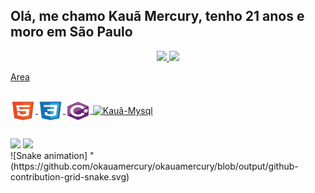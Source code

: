 ## Olá, me chamo Kauã Mercury, tenho 21 anos e moro em São Paulo
<div align="center">
   <a href="https://github.com/okauamercury">
   <img height="180em" src="https://github-readme-stats.vercel.app/api?username=okauamercury&show_icons=true&theme=dark&include_all_commits=true&count_private=true"/>
   <img height="180em" src="https://github-readme-stats.vercel.app/api/top-langs/?username=okauamercury&layout=compact&langs_count=7&theme=dark"/>
 </div>
       
Area 

<div style="display: inline_block"><br>
    <img align="center" alt="Kauã-HTML" height="30" width="40" src="https://raw.githubusercontent.com/devicons/devicon/master/icons/html5/html5-original.svg">
  <img align="center" alt="Kauã-CSS" height="30" width="40" src="https://raw.githubusercontent.com/devicons/devicon/master/icons/css3/css3-original.svg">
   <img align="center" alt="Kauã-Csharp" height="30" width="40" src="https://raw.githubusercontent.com/devicons/devicon/master/icons/csharp/csharp-original.svg">
  	<img align="center" alt= "Kauã-Mysql" heigth="30" width="40" src="https://img.shields.io/badge/MySQL-00000F?style=for-the-badge&logo=mysql&logoColor=white"
</div>

##
<div>
  <a href="https://www.linkedin.com/in/kauã-mercury-509a4529a" target="_blank"><img src="https://img.shields.io/badge/-LinkedIn-%230077B5?style=for-the-badge&logo=linkedin&logoColor=white" target="_blank"></a> 
    <a href = "mailto:contatookauamercury@gmail.com"><img src="https://img.shields.io/badge/-Gmail-%23333?style=for-the-badge&logo=gmail&logoColor=white" target="_blank"></a>
</div>
         ![Snake animation]
          "(https://github.com/okauamercury/okauamercury/blob/output/github-contribution-grid-snake.svg)

